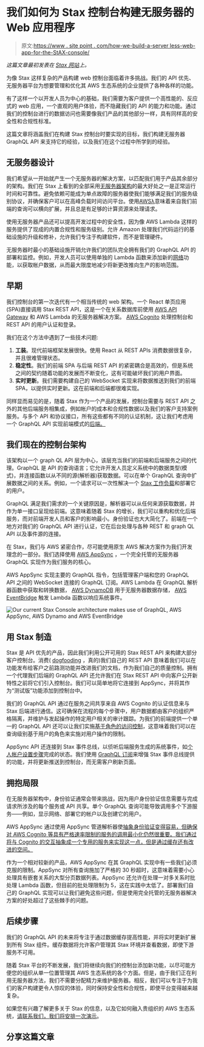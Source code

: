 # 我们如何为 Stax 控制台构建无服务器的 Web 应用程序

> 原文:[https://www . site point . com/how-we-build-a-server less-web-app-for-the-StAX-console/](https://www.sitepoint.com/how-we-built-a-serverless-web-app-for-the-stax-console/)

*这篇文章最初发表在 [Stax 网站](https://www.stax.io/blog/2020-06-19-how-we-built-a-serverless-web-app-for-the-stax-console/?utm_source=sitepoint&utm_medium=blog&utm_campaign=sp-serv-ext&utm_content=blog)上。*

为像 Stax 这样复杂的产品构建 web 控制台面临着许多挑战。我们的 API 优先、无服务器平台为想要管理和优化其 AWS 生态系统的企业提供了各种各样的功能。

有了这样一个以开发人员为中心的基础，我们需要为客户提供一个高性能的、反应式的 web 应用，一个直观的用户体验，而不隐藏我们的 API 的能力和功能。通过我们的控制台进行的数据访问也需要像我们产品的其他部分一样，具有同样高的安全性和合规性标准。

这篇文章将涵盖我们在构建 Stax 控制台时要实现的目标，我们构建无服务器 GraphQL API 来支持它的经验，以及我们在这个过程中所学到的经验。

## 无服务器设计

我们希望从一开始就产生一个无服务器的解决方案，以匹配我们用于产品其余部分的架构。我们在 Stax 上看到的全部采用[无服务器架构](https://www.stax.io/how-it-works/?utm_source=sitepoint&utm_medium=blog&utm_campaign=sp-serv-ext&utm_content=how)的最大好处之一是正常运行时间和可靠性。避免依赖可能成为单点故障的服务器使我们能够满足我们的服务级别协议，并确保客户可以在高峰负载时间访问平台。使用[AWSλ](https://aws.amazon.com/lambda/)意味着来自我们前端的查询可以横向扩展，并且总是有足够的计算资源来处理请求。

使用无服务器产品还可以提高开发过程中的安全性，因为像 AWS Lambda 这样的服务提供了现成的内置合规性和服务级别。允许 Amazon 处理我们代码运行的基础设施的升级和修补，允许我们专注于构建软件，而不是管理硬件。

无服务器时最小的基础设施开销允许我们的团队完全拥有我们的 GraphQL API 的部署和监控。例如，开发人员可以使用单独的 Lambda 函数来添加新的[网络](https://www.stax.io/networks/?utm_source=sitepoint&utm_medium=blog&utm_campaign=sp-serv-ext&utm_content=net)功能，以获取帐户数据，从而最大限度地减少将新更改推向生产的影响范围。

## 早期

我们控制台的第一次迭代有一个相当传统的 web 架构。一个 React 单页应用(SPA)直接调用 Stax REST API，这是一个在关系数据库前使用 [AWS API Gateway](https://aws.amazon.com/api-gateway/) 和 AWS Lambda 的无服务器解决方案。 [AWS Cognito](https://aws.amazon.com/cognito/) 处理控制台和 REST API 的用户认证和登录。

我们在这个方法中遇到了一些技术问题:

1.  **工装**。现代前端框架发展很快。使用 React 从 REST APIs 消费数据很复杂，并且很难管理状态。
2.  **稳定性**。我们的前端 SPA 与后端 REST API 的紧密耦合是高效的，但是系统之间的契约随着功能的发展而不断变化，这有可能破坏我们的用户界面。
3.  **实时更新**。我们需要构建自己的 WebSocket 实现来将数据推送到我们的前端 SPA，以提供实时更新。这在前端和后端都很难实现。

同样显而易见的是，随着 Stax 作为一个产品的发展，控制台需要与 REST API 之外的其他后端服务相集成，例如帐户的成本和合规性数据以及我们的客户支持案例服务。与多个 API 和协议接口，所有这些都有不同的认证机制，这让我们考虑用一个 GraphQL API 实现前端模式的[后端。](https://samnewman.io/patterns/architectural/bff/)

## 我们现在的控制台架构

该架构以一个 graph QL API 层为中心，该层充当我们的前端和后端服务之间的代理。GraphQL 是 API 的查询语言；它允许开发人员定义系统中的数据类型(模式)，并连接函数以从不同的源(解析器)获取数据。可以在单个 GraphQL 查询中扩展数据之间的关系。例如，一个请求可以一次性解决一个 [Stax 工作负载](https://www.stax.io/workloads/?utm_source=sitepoint&utm_medium=blog&utm_campaign=sp-serv-ext&utm_content=work)和部署它的用户。

GraphQL 满足我们需求的一个关键原因是，解析器可以从任何来源获取数据，并作为单一接口呈现给前端。这意味着随着 Stax 的增长，我们可以重构和优化后端服务，而对前端开发人员和客户的影响最小。身份验证也大大简化了。前端在一个地方对我们的 GraphQL API 进行认证，它在后台处理与各种 REST 和 graph QL API 以及事件源的连接。

在 Stax，我们与 AWS 紧密合作，尽可能使用原生 AWS 解决方案作为我们开发理念的一部分。我们选择使用 [AWS AppSync](https://docs.aws.amazon.com/appsync/index.html) ，一个完全托管的无服务器 GraphQL 实现作为我们服务的核心。

AWS AppSync 实现主要的 GraphQL 指令，包括管理客户端和您的 GraphQL API 之间的 WebSocket 连接的 GraphQL 订阅。AWS Lambda 在 GraphQL 解析器函数中获取和转换数据， [AWS DynamoDB](https://aws.amazon.com/dynamodb/) 用于无服务器数据存储， [AWS EventBridge](https://aws.amazon.com/eventbridge/) 触发 Lambda 函数以响应系统事件。

![Our current Stax Console architecture makes use of GraphQL, AWS AppSync, AWS Dynamo and AWS EventBridge](../Images/18c348fc2f4a7e2c5b54a60d0481fb85.png)

## 用 Stax 制造

Stax 是 API 优先的产品，因此我们利用公开可用的 Stax REST API 来构建大部分客户控制台。消费( [dogfooding](https://en.wikipedia.org/wiki/Eating_your_own_dog_food) ，真的)我们自己的 REST API 意味着我们可以在功能发布给客户之前路测功能并改进我们的文档，作为我们自己的质量控制。拥有一个代理我们后端的 GraphQL API 还允许我们在 Stax REST API 中向客户公开新特性之前将它们引入控制台。我们可以简单地将它连接到 AppSync，并将其作为“测试版”功能添加到控制台中。

我们的 GraphQL API 通过在服务之间共享来自 AWS Cognito 的认证信息来与 Stax 后端进行通信。这可确保在流程的每个步骤中，用户数据都由客户的组织严格隔离，并维护与发起操作的特定用户相关的审计跟踪。为我们的前端提供一个单一的 GraphQL API 还可以让我们实施[基于角色的访问控制](https://en.wikipedia.org/wiki/Role-based_access_control)，这意味着我们可以在查询级别基于用户的角色来实施对用户操作的限制。

AppSync API 还连接到 Stax 事件总线，以侦听后端服务生成的系统事件，如[个人帐户设置步骤](https://www.stax.io/blog/2020-03-12-why-stax-account-automation-matters/?utm_source=sitepoint&utm_medium=blog&utm_campaign=sp-serv-ext&utm_content=auto)完成的状态。我们使用 [GraphQL 订阅](https://docs.aws.amazon.com/appsync/latest/devguide/real-time-data.html)来增强 Stax 事件总线提供的功能，并将更新推送到控制台，而无需客户刷新页面。

## 拥抱局限

在无服务器架构中，身份验证通常会带来挑战，因为用户身份验证信息需要与完成请求所涉及的每个服务或 API 共享。单个 GraphQL 查询可能导致调用多个下游服务——例如，显示网络、部署它的帐户以及创建它的用户。

AWS AppSync 通过使用 AppSync 管道解析器使[抽象身份验证变得容易，但确保对 AWS Cognito 等具有严格速率限制的服务的调用最小化仍然很重要。我们通过将与 Cognito 的交互抽象成一个专用的服务来实现这一点，但是通过缓存还有改进的空间。](https://docs.aws.amazon.com/appsync/latest/devguide/pipeline-resolvers.html)

作为一个相对较新的产品，AWS AppSync 在其 GraphQL 实现中有一些我们必须克服的限制。AppSync 对所有查询施加了严格的 30 秒超时，这意味着需要小心处理具有嵌套关系的大型分页数据列表。AppSync 还允许在处理一对多关系时批处理 Lambda 函数，但目前的批处理限制为 5，这在实践中太低了。部署我们自己的 GraphQL 实现可以让我们避免这些问题，但是使用完全托管的无服务器解决方案的好处超过了这些棘手的问题。

## 后续步骤

我们的 GraphQL API 的未来将专注于通过数据缓存提高性能，并将实时更新扩展到所有 Stax 组件。缓存数据将允许客户管理其 Stax 环境并查看数据，即使下游服务不可用。

随着 Stax 平台的不断发展，我们将继续向我们的控制台添加新功能，以尽可能方便您的组织从单一位置管理其 AWS 生态系统的各个方面。但是，由于我们正在利用无服务器方法，我们不需要分配精力来维护服务器。相反，我们可以专注于为我们的客户构建更令人惊叹的体验，同时保持安全性和合规性，即使平台变得越来越复杂。

如果您有兴趣了解更多关于 Stax 的信息，以及它如何融入贵组织的 AWS 生态系统，[请联系我们，我们将安排一次演示](https://www.stax.io/request-demo/)。

## 分享这篇文章